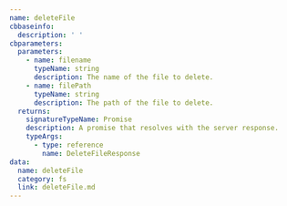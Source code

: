 ```yaml
---
name: deleteFile
cbbaseinfo:
  description: ' '
cbparameters:
  parameters:
    - name: filename
      typeName: string
      description: The name of the file to delete.
    - name: filePath
      typeName: string
      description: The path of the file to delete.
  returns:
    signatureTypeName: Promise
    description: A promise that resolves with the server response.
    typeArgs:
      - type: reference
        name: DeleteFileResponse
data:
  name: deleteFile
  category: fs
  link: deleteFile.md
---
```

<CBBaseInfo/> 
 <CBParameters/>